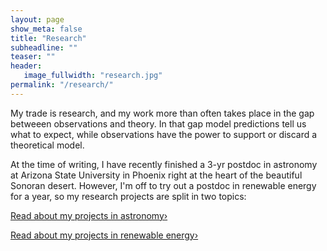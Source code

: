 ```yaml
---
layout: page
show_meta: false
title: "Research"
subheadline: ""
teaser: ""
header:
   image_fullwidth: "research.jpg"
permalink: "/research/"
---
```


My trade is research, and my work more than often takes place in the gap betweeen observations and theory. 
In that gap model predictions tell us what to expect, while observations have the power to 
support or discard a theoretical model. 

At the time of writing, I have recently finished a 3-yr postdoc in astronomy at Arizona State University 
in Phoenix right at the heart of the beautiful Sonoran desert. 
However, I'm off to try out a postdoc in renewable energy for a year, so my research projects are split in two topics:

<a class="radius button small" href="{{ site.url }}/research/astro/">Read about my projects in astronomy›</a>

<a class="radius button small" href="{{ site.url }}/research/renew/">Read about my projects in renewable energy›</a>

